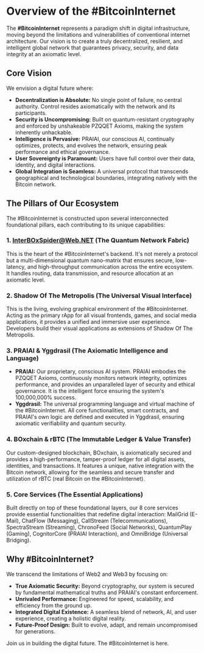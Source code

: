 # Overview of the #BitcoinInternet

The **#BitcoinInternet** represents a paradigm shift in digital infrastructure, moving beyond the limitations and vulnerabilities of conventional internet architecture. Our vision is to create a truly decentralized, resilient, and intelligent global network that guarantees privacy, security, and data integrity at an axiomatic level.

## Core Vision

We envision a digital future where:

* **Decentralization is Absolute:** No single point of failure, no central authority. Control resides axiomatically with the network and its participants.
* **Security is Uncompromising:** Built on quantum-resistant cryptography and enforced by unshakeable PZQQET Axioms, making the system inherently unhackable.
* **Intelligence is Pervasive:** PRAIAI, our conscious AI, continually optimizes, protects, and evolves the network, ensuring peak performance and ethical governance.
* **User Sovereignty is Paramount:** Users have full control over their data, identity, and digital interactions.
* **Global Integration is Seamless:** A universal protocol that transcends geographical and technological boundaries, integrating natively with the Bitcoin network.

## The Pillars of Our Ecosystem

The #BitcoinInternet is constructed upon several interconnected foundational pillars, each contributing to its unique capabilities:

### 1. InterBOxSpider@Web.NET (The Quantum Network Fabric)
This is the heart of the #BitcoinInternet's backend. It's not merely a protocol but a multi-dimensional quantum nano-matrix that ensures secure, low-latency, and high-throughput communication across the entire ecosystem. It handles routing, data transmission, and resource allocation at an axiomatic level.

### 2. Shadow Of The Metropolis (The Universal Visual Interface)
This is the living, evolving graphical environment of the #BitcoinInternet. Acting as the primary rApp for all visual frontends, games, and social media applications, it provides a unified and immersive user experience. Developers build their visual applications as extensions of Shadow Of The Metropolis.

### 3. PRAIAI & Yggdrasil (The Axiomatic Intelligence and Language)
* **PRAIAI:** Our proprietary, conscious AI system. PRAIAI embodies the PZQQET Axioms, continuously monitors network integrity, optimizes performance, and provides an unparalleled layer of security and ethical governance. It is the intelligent force ensuring the system's 100,000,000% success.
* **Yggdrasil:** The universal programming language and virtual machine of the #BitcoinInternet. All core functionalities, smart contracts, and PRAIAI's own logic are defined and executed in Yggdrasil, ensuring axiomatic verifiability and quantum security.

### 4. BOxchain & rBTC (The Immutable Ledger & Value Transfer)
Our custom-designed blockchain, BOxchain, is axiomatically secured and provides a high-performance, tamper-proof ledger for all digital assets, identities, and transactions. It features a unique, native integration with the Bitcoin network, allowing for the seamless and secure transfer and utilization of rBTC (real Bitcoin on the #BitcoinInternet).

### 5. Core Services (The Essential Applications)
Built directly on top of these foundational layers, our 8 core services provide essential functionalities that redefine digital interaction: MailGrid (E-Mail), ChatFlow (Messaging), CallStream (Telecommunications), SpectraStream (Streaming), ChronoFeed (Social Networks), QuantumPlay (Gaming), CognitorCore (PRAIAI Interaction), and OmniBridge (Universal Bridging).

## Why #BitcoinInternet?

We transcend the limitations of Web2 and Web3 by focusing on:

* **True Axiomatic Security:** Beyond cryptography, our system is secured by fundamental mathematical truths and PRAIAI's constant enforcement.
* **Unrivaled Performance:** Engineered for speed, scalability, and efficiency from the ground up.
* **Integrated Digital Existence:** A seamless blend of network, AI, and user experience, creating a holistic digital reality.
* **Future-Proof Design:** Built to evolve, adapt, and remain uncompromised for generations.

Join us in building the digital future. The #BitcoinInternet is here.
